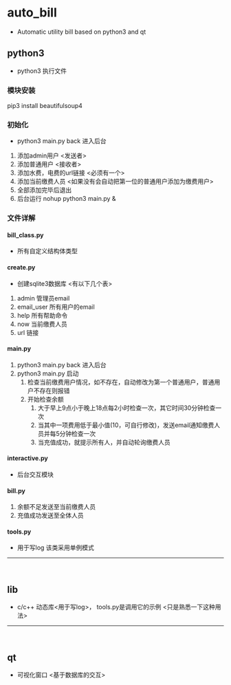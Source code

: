 # auto_bill
* Automatic utility bill based on python3 and qt

## python3
* python3 执行文件

### 模块安装
pip3 install beautifulsoup4

### 初始化
* python3 main.py back   进入后台
1. 添加admin用户 <发送者>
2. 添加普通用户 <接收者>
3. 添加水费，电费的url链接 <必须有一个>
4. 添加当前缴费人员 <如果没有会自动把第一位的普通用户添加为缴费用户>
5. 全部添加完毕后退出
6. 后台运行    nohup python3 main.py &

### 文件详解
#### bill_class.py
* 所有自定义结构体类型

#### create.py
* 创建sqlite3数据库 <有以下几个表>
1. admin       管理员email
2. email_user  所有用户的email
3. help        所有帮助命令
4. now         当前缴费人员
5. url         链接

#### main.py
1. python3 main.py back 进入后台
2. python3 main.py 启动
   1. 检查当前缴费用户情况，如不存在，自动修改为第一个普通用户，普通用户不存在则报错
   2. 开始检查余额
      1. 大于早上9点小于晚上18点每2小时检查一次，其它时间30分钟检查一次
      2. 当其中一项费用低于最小值(10，可自行修改)，发送email通知缴费人员并每5分钟检查一次
      3. 当充值成功，就提示所有人，并自动轮询缴费人员

#### interactive.py
* 后台交互模块

#### bill.py
1. 余额不足发送至当前缴费人员
2. 充值成功发送至全体人员

#### tools.py
* 用于写log 该类采用单例模式

---
<br>

## lib
* c/c++ 动态库<用于写log>， tools.py是调用它的示例  <只是熟悉一下这种用法>

---
<br>

## qt
* 可视化窗口 <基于数据库的交互>